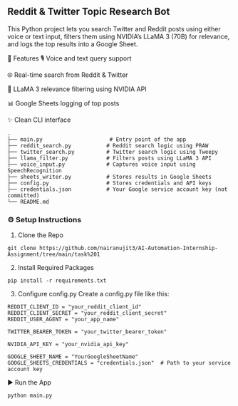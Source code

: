 ## Reddit & Twitter Topic Research Bot

This Python project lets you search Twitter and Reddit posts using either voice or text input,
filters them using NVIDIA’s LLaMA 3 (70B) for relevance, and logs the top results into a Google Sheet.

🚀 Features
🎙️ Voice and text query support

🌐 Real-time search from Reddit & Twitter

🤖 LLaMA 3 relevance filtering using NVIDIA API

📊 Google Sheets logging of top posts

✨ Clean CLI interface

```
.
├── main.py                     # Entry point of the app
├── reddit_search.py           # Reddit search logic using PRAW
├── twitter_search.py          # Twitter search logic using Tweepy
├── llama_filter.py            # Filters posts using LLaMA 3 API
├── voice_input.py             # Captures voice input using SpeechRecognition
├── sheets_writer.py           # Stores results in Google Sheets
├── config.py                  # Stores credentials and API keys
├── credentials.json           # Your Google service account key (not committed)
└── README.md
```

### ⚙️ Setup Instructions
1. Clone the Repo
```
git clone https://github.com/nairanujit3/AI-Automation-Internship-Assignment/tree/main/task%201

```
2. Install Required Packages
```
pip install -r requirements.txt
```

3. Configure config.py
Create a config.py file like this:

```
REDDIT_CLIENT_ID = "your_reddit_client_id"
REDDIT_CLIENT_SECRET = "your_reddit_client_secret"
REDDIT_USER_AGENT = "your_app_name"

TWITTER_BEARER_TOKEN = "your_twitter_bearer_token"

NVIDIA_API_KEY = "your_nvidia_api_key"

GOOGLE_SHEET_NAME = "YourGoogleSheetName"
GOOGLE_SHEETS_CREDENTIALS = "credentials.json"  # Path to your service account key
```

▶️ Run the App
```
python main.py
```
